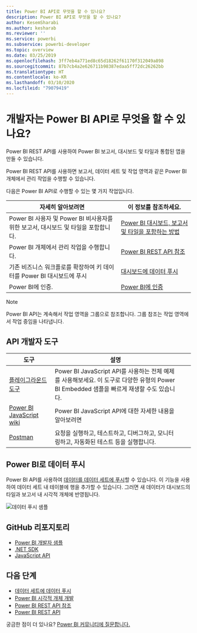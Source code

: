 ```yaml
---
title: Power BI API로 무엇을 할 수 있나요?
description: Power BI API로 무엇을 할 수 있나요?
author: KesemSharabi
ms.author: kesharab
ms.reviewer: ''
ms.service: powerbi
ms.subservice: powerbi-developer
ms.topic: overview
ms.date: 03/25/2019
ms.openlocfilehash: 3ff7eb4a771ed8c65d18262f61170f312049a898
ms.sourcegitcommit: 87b7cb4a2e626711b98387edaa5ff72dc26262bb
ms.translationtype: HT
ms.contentlocale: ko-KR
ms.lasthandoff: 03/10/2020
ms.locfileid: "79079419"
---
```

# <a name="what-can-developers-do-with-the-power-bi-api"></a>개발자는 Power BI API로 무엇을 할 수 있나요?

Power BI REST API를 사용하여 Power BI 보고서, 대시보드 및 타일과 통합된 앱을 만들 수 있습니다.

Power BI REST API를 사용하면 보고서, 데이터 세트 및 작업 영역과 같은 Power BI 개체에서 관리 작업을 수행할 수 있습니다.

다음은 Power BI API로 수행할 수 있는 몇 가지 작업입니다.

| **자세히 알아보려면** | **이 정보를 참조하세요.** |
|----------------------------------------------------------------------------------|------------------------------------------------------------------------------------|
| Power BI 사용자 및 Power BI 비사용자를 위한 보고서, 대시보드 및 타일을 포함합니다. | [Power BI 대시보드, 보고서 및 타일을 포함하는 방법](../embed-sample-for-customers.md) |
| Power BI 개체에서 관리 작업을 수행합니다. | [Power BI REST API 참조](https://docs.microsoft.com/rest/api/power-bi/) |
| 기존 비즈니스 워크플로를 확장하여 키 데이터를 Power BI 대시보드에 푸시 | [대시보드에 데이터 푸시 ](walkthrough-push-data.md) |
| Power BI에 인증. | [Power BI에 인증 ](../get-azuread-access-token.md) |

> [!NOTE]
> Power BI API는 계속해서 작업 영역을 그룹으로 참조합니다. 그룹 참조는 작업 영역에서 작업 중임을 나타냅니다.

## <a name="api-developer-tools"></a>API 개발자 도구

| 도구 | 설명 |  |  |
|-------------------------|---------------------------------------------------------------------------------------------------------------------------------------------------|---|---|
| [플레이그라운드 도구](https://microsoft.github.io/PowerBI-JavaScript/demo) | Power BI JavaScript API를 사용하는 전체 예제를 사용해보세요. 이 도구로 다양한 유형의 Power BI Embedded 샘플을 빠르게 재생할 수도 있습니다. |  |  |
| [Power BI JavaScript wiki](https://github.com/Microsoft/powerbi-javascript/wiki) | Power BI JavaScript API에 대한 자세한 내용을 알아보려면 |  |  |
| [Postman](https://www.getpostman.com/) | 요청을 실행하고, 테스트하고, 디버그하고, 모니터링하고, 자동화된 테스트 등을 실행합니다. |

## <a name="push-data-into-power-bi"></a>Power BI로 데이터 푸시

Power BI API를 사용하여 [데이터를 데이터 세트에 푸시](walkthrough-push-data.md)할 수 있습니다. 이 기능을 사용하여 데이터 세트 내 테이블에 행을 추가할 수 있습니다. 그러면 새 데이터가 대시보드의 타일과 보고서 내 시각적 개체에 반영됩니다.

![데이터 푸시 샘플](media/overview-of-power-bi-rest-api/powerbi-push-data.png)

## <a name="github-repositories"></a>GitHub 리포지토리

* [Power BI 개발자 샘플](https://github.com/Microsoft/PowerBI-Developer-Samples)
* [.NET SDK](https://github.com/Microsoft/PowerBI-CSharp)
* [JavaScript API](https://github.com/Microsoft/PowerBI-JavaScript)

## <a name="next-steps"></a>다음 단계

* [데이터 세트에 데이터 푸시](walkthrough-push-data.md)
* [Power BI 시각적 개체 개발](../visuals/custom-visual-develop-tutorial.md)
* [Power BI REST API 참조](rest-api-reference.md)
* [Power BI REST API](https://docs.microsoft.com/rest/api/power-bi/)

궁금한 점이 더 있나요? [Power BI 커뮤니티에 질문합니다.](https://community.powerbi.com/)
